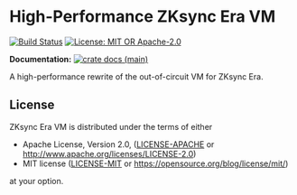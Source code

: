 # High-Performance ZKsync Era VM

[![Build Status](https://github.com/matter-labs/vm2/actions/workflows/ci.yml/badge.svg)](https://github.com/matter-labs/vm2/actions)
[![License: MIT OR Apache-2.0](https://img.shields.io/badge/License-MIT%2FApache--2.0-blue)](https://github.com/matter-labs/vm2#license)

**Documentation:**
[![crate docs (main)](https://img.shields.io/badge/main-yellow.svg?label=docs)](https://matter-labs.github.io/vm2/zksync_vm2/)

A high-performance rewrite of the out-of-circuit VM for ZKsync Era.

## License

ZKsync Era VM is distributed under the terms of either

- Apache License, Version 2.0, ([LICENSE-APACHE](LICENSE-APACHE) or <http://www.apache.org/licenses/LICENSE-2.0>)
- MIT license ([LICENSE-MIT](LICENSE-MIT) or <https://opensource.org/blog/license/mit/>)

at your option.
